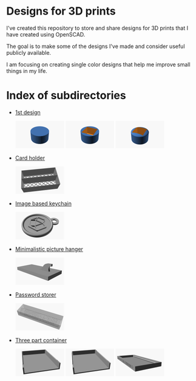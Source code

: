 # Designs for 3D prints 

I've created this repository to store and share designs for 3D prints that I have created using OpenSCAD.

The goal is to make some of the designs I've made and consider useful publicly available.

I am focusing on creating single color designs that help me improve small things in my life.

# Index of subdirectories

* [1st design](1st-design/)

    <a href="./1st-design/"><img src="./1st-design/1st-design-step1.png" width="128" height="72" /></a>
    <a href="./1st-design/"><img src="./1st-design/1st-design-step2.png" width="128" height="72" /></a>
    <a href="./1st-design/"><img src="./1st-design/1st-design-step3.png" width="128" height="72" /></a>

* [Card holder](card-holder/)

    <a href="./card-holder/"><img src="./card-holder/card-holder.png" width="128" height="72" /></a>

* [Image based keychain](image-based-keychain/)

    <a href="./image-based-keychain/"><img src="./image-based-keychain/image-based-keychain.png" width="128" height="72" /></a>

* [Minimalistic picture hanger](minimal-picture-hanger/)

    <a href="./minimal-picture-hanger/"><img src="./minimal-picture-hanger/minimal-picture-hanger.png" width="128" height="72" /></a>

* [Password storer](password-storer/)

    <img src="./password-storer/password-storer.png" width="128" height="72" />

* [Three part container](three-part-container/)

    <a href="./three-part-container/"><img src="./three-part-container/three-part-container-back.png" width="128" height="72" /></a>
    <a href="./three-part-container/"><img src="./three-part-container/three-part-container-front.png" width="128" height="72" /></a>
    <a href="./three-part-container/"><img src="./three-part-container/three-part-container-lid.png" width="128" height="72" /></a>
